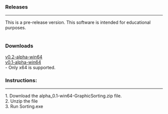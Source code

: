 <h3>Releases</h3><hr>
This is a pre-release version. This software is intended for educational purposes.
<br><br>

<h3>Downloads</h3>
<a href="https://github.com/dferndz/Sorting-Visualizer/releases/download/v0.2-alpha/alpha_0.2-win64-GraphicSorting.zip">v0.2-alpha-win64</a><br>
<a href="https://github.com/dferndz/Sorting-Visualizer/releases/download/v0.1-alpha/alpha_0.1-win64-GraphicSorting.zip">v0.1-alpha-win64</a><br>
 - Only x64 is supported.
<h3>Instructions:</h3>
<hr>
1. Download the alpha_0.1-win64-GraphicSorting.zip file. <br>
2. Unzip the file<br>
3. Run Sorting.exe<br>

